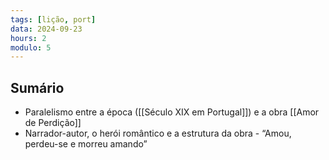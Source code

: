 ```yaml
---
tags: [lição, port]
data: 2024-09-23
hours: 2
modulo: 5
---
```


## Sumário
- Paralelismo entre a época ([[Século XIX em Portugal]]) e a obra [[Amor de Perdição]]
- Narrador-autor, o herói romântico e a estrutura da obra - “Amou, perdeu-se e morreu amando”